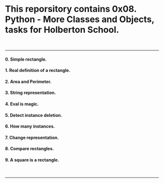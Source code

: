 <h1>This reporsitory contains 0x08. Python - More Classes and Objects, tasks for Holberton School.</h1>
<br>
<hr>
<h4>0. Simple rectangle.</h4>
<h4>1. Real definition of a rectangle.</h4>
<h4>2. Area and Perimeter.</h4>
<h4>3. String representation.</h4>
<h4>4. Eval is magic.</h4>
<h4>5. Detect instance deletion.</h4>
<h4>6. How many instances.</h4>
<h4>7. Change representation.</h4>
<h4>8. Compare rectangles.</h4>
<h4>9. A square is a rectangle.</h4>
<br>
<hr>